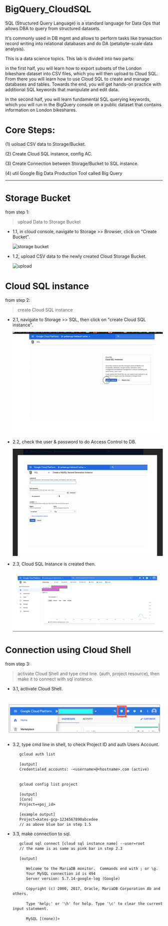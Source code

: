 # BigQuery_CloudSQL

SQL (Structured Query Language) is a standard language for Data Ops that allows DBA to query from structured datasets. 

It's commonly used in DB mgmt and allows to perform tasks like transaction record writing into relational databases and do DA (petabyte-scale data analysis).

This is a data science topics. This lab is divided into two parts: 

in the first half, you will learn how to export subsets of the London bikeshare dataset into CSV files, which you will then upload to Cloud SQL. From there you will learn how to use Cloud SQL to create and manage databases and tables. Towards the end, you will get hands-on practice with additional SQL keywords that manipulate and edit data.

In the second half, you will learn fundamental SQL querying keywords, which you will run in the BigQuery console on a public dataset that contains information on London bikeshares.

# Core Steps:

(1) uoload CSV data to Storage/Bucket.

(2) Create Cloud SQL instance, config AC.

(3) Create Connection between Storage/Bucket to SQL instance.

(4) util Google Big Data Production Tool called Big Query

--------------

# Storage Bucket

from step 1:

> upload Data to Storage Bucket

* 1.1, in cloud console, navigate to Storage >> Browser, click on "Create Bucket".


    ![storage bucket](https://cdn.qwiklabs.com/MJaLpJcY4bF7yM0I4XC%2BlzCe3F32kXqqayPLGZ5vK4Q%3D)
    
* 1.2, upload CSV data to the newly created Cloud Storage Bucket.

    ![upload](https://cdn.qwiklabs.com/O0gGDUAw3%2BKFgvwpeQvYtmRFgfAlChH09mZMXpztL%2FM%3D)
    
# Cloud SQL instance

from step 2:

> create Cloud SQL instance

* 2.1, navigate to Storage >> SQL, then click on "create Cloud SQL instance".

    ![cloud sql instance](https://raw.githubusercontent.com/QueenieCplusplus/BigQuery_CloudSQL/main/sql_instance.png)

* 2.2, check the user & password to do Access Control to DB.

    ![AC](https://raw.githubusercontent.com/QueenieCplusplus/BigQuery_CloudSQL/main/AC.png)

* 2.3, Cloud SQL Instance is created then.

    ![](https://raw.githubusercontent.com/QueenieCplusplus/BigQuery_CloudSQL/main/cloud_sql_instance_created_1.png)

# Connection using Cloud Shell

from step 3:

> activate Cloud Shell and type cmd line. (auth, project resource), then make it to connect with sql instance.

* 3.1, activate Cloud Shell.

![gcloud](https://raw.githubusercontent.com/QueenieCplusplus/BigQuery_CloudSQL/main/Cloud%20Shell.png)

* 3.2, type cmd line in shell, to check Project ID and auth Users Account.

         gcloud auth list
         
         [output]
         Credentialed accounts: -<username>@<hostname>.com (active)
     
         
         gcloud config list project
         
         [output]
         [Core]
         Project=<poj_id>
         
         [example output]
         Project=kates-gcp-1234567890abcedee
         // as above blue bar in step 1.5


* 3.3, make connection to sql.

         gcloud sql connect [cloud sql instance name] --user=root
         // the name is as same as pink bar in step 2.3

         [output]
         
            Welcome to the MariaDB monitor.  Commands end with ; or \g.
            Your MySQL connection id is 494
            Server version: 5.7.14-google-log (Google)

            Copyright (c) 2000, 2017, Oracle, MariaDB Corporation Ab and others.

            Type 'help;' or '\h' for help. Type '\c' to clear the current input statement.

            MySQL [(none)]>

